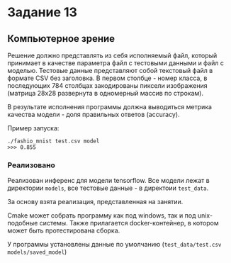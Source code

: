 # Задание 13
## Компьютерное зрение

Решение должно представлять из себя исполняемый файл, который принимает в качестве параметра файл с тестовыми данными и файл с моделью. Тестовые данные представляют собой текстовый файл в формате CSV без заголовка. В первом столбце - номер класса, в последующих 784 столбцах закодированы пиксели изображения (матрица 28x28 развернута в одномерный массив по строкам).

В результате исполнения программы должна выводиться метрика качества модели - доля правильных ответов (accuracy).

Пример запуска:
```
./fashio_mnist test.csv model
>>> 0.855
```

### Реализовано

Реализован инференс для модели tensorflow. Все модели лежат в директории `models`, все тестовые данные - в директоии `test_data`.

За основу взята реализация, представленная на занятии.

Cmake может собрать программу как под windows, так и под unix-подобные системы. Также прилагается docker-контейнер, в котором может быть протестирована сборка.

У программы установлены данные по умолчанию (`test_data/test.csv models/saved_model`)

